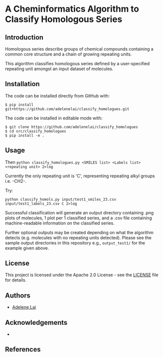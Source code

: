 # A Cheminformatics Algorithm to Classify Homologous Series

## Introduction
Homologous series describe groups of chemical compounds containing a common core structure and a chain of growing repeating units.

This algorithm classifies homologous series defined by a user-specified repeating unit amongst an input dataset of molecules.
 
 
 
 
## Installation

The code can be installed directly from GitHub with:

```shell
$ pip install git+https://github.com/adelenelai/classify_homologues.git
```

The code can be installed in editable mode with:

```shell
$ git clone https://github.com/adelenelai/classify_homologues
$ cd src/classify_homologues
$ pip install -e .
```

## Usage

Then
```python classify_homologues.py <SMILES list> <Labels list> <repeating unit> 2>log```

Currently the only repeating unit is 'C', representing repeating alkyl groups i.e. -CH2-.

Try:

```
python classify_homols.py input/test1_smiles_23.csv input/test1_labels_23.csv C 2>log
```

Successful classification will generate an output directory containing .png plots of molecules, 1 plot per 1 classified series, and a .csv file containing machine-readable information on the classified series. 


Further optional outputs may be created depending on what the algorithm detects (e.g. molecules with no repeating units detected). Please see the sample output directories in this repository e.g., `output_test1/` for the example given above.



## License

This project is licensed under the Apache 2.0 License - see the [LICENSE](https://github.com/adelenelai/classify_homologues/blob/main/LICENSE) file for details.




## Authors

- [Adelene Lai](https://github.com/adelenelai)




## Acknowledgements
- 
## References

